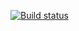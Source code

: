 [![Build status](https://ci.appveyor.com/api/projects/status/4k6hytfpw2b7llo0/branch/master?svg=true)](https://ci.appveyor.com/project/Evgeny87227/qa-homework-2-1/branch/master)